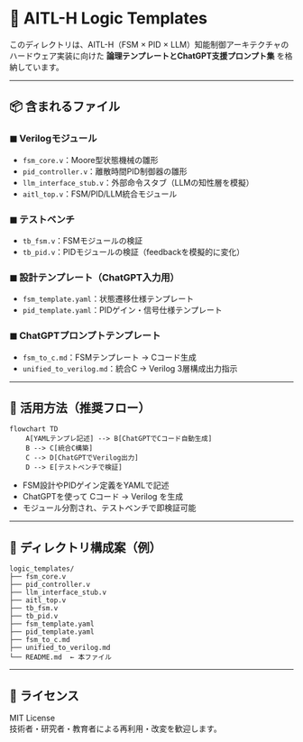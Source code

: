 
# 🧠 AITL-H Logic Templates

このディレクトリは、AITL-H（FSM × PID × LLM）知能制御アーキテクチャの  
ハードウェア実装に向けた **論理テンプレートとChatGPT支援プロンプト集** を格納しています。

---

## 📦 含まれるファイル

### ◼ Verilogモジュール
- `fsm_core.v`：Moore型状態機械の雛形
- `pid_controller.v`：離散時間PID制御器の雛形
- `llm_interface_stub.v`：外部命令スタブ（LLMの知性層を模擬）
- `aitl_top.v`：FSM/PID/LLM統合モジュール

### ◼ テストベンチ
- `tb_fsm.v`：FSMモジュールの検証
- `tb_pid.v`：PIDモジュールの検証（feedbackを模擬的に変化）

### ◼ 設計テンプレート（ChatGPT入力用）
- `fsm_template.yaml`：状態遷移仕様テンプレート
- `pid_template.yaml`：PIDゲイン・信号仕様テンプレート

### ◼ ChatGPTプロンプトテンプレート
- `fsm_to_c.md`：FSMテンプレート → Cコード生成
- `unified_to_verilog.md`：統合C → Verilog 3層構成出力指示

---

## 🧠 活用方法（推奨フロー）

```mermaid
flowchart TD
    A[YAMLテンプレ記述] --> B[ChatGPTでCコード自動生成]
    B --> C[統合C構築]
    C --> D[ChatGPTでVerilog出力]
    D --> E[テストベンチで検証]
```

- FSM設計やPIDゲイン定義をYAMLで記述
- ChatGPTを使って Cコード → Verilog を生成
- モジュール分割され、テストベンチで即検証可能

---

## 📁 ディレクトリ構成案（例）

```
logic_templates/
├── fsm_core.v
├── pid_controller.v
├── llm_interface_stub.v
├── aitl_top.v
├── tb_fsm.v
├── tb_pid.v
├── fsm_template.yaml
├── pid_template.yaml
├── fsm_to_c.md
├── unified_to_verilog.md
└── README.md  ← 本ファイル
```

---

## 📜 ライセンス

MIT License  
技術者・研究者・教育者による再利用・改変を歓迎します。
